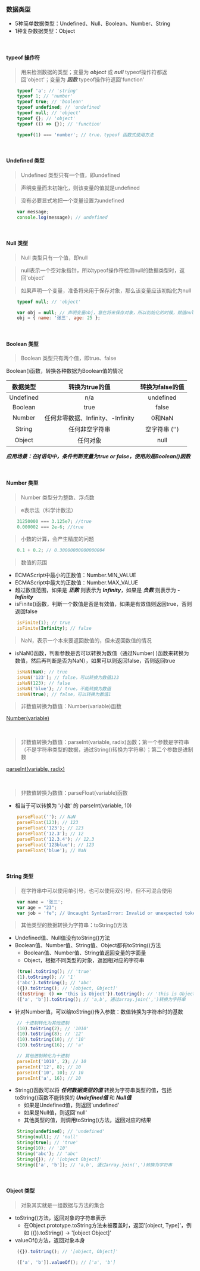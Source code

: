 ### 数据类型

- 5种简单数据类型：Undefined、Null、Boolean、Number、String
- 1种复杂数据类型：Object

<br>

#### typeof 操作符
> 用来检测数据的类型；变量为 ***object*** 或 ***null*** typeof操作符都返回'object'；变量为 ***函数*** typeof操作符返回'function'
```javascript
    typeof 'a'; // 'string'
    typeof 1; // 'number'
    typeof true; // 'boolean'
    typeof undefined; // 'undefined'
    typeof null; // 'object'
    typeof {}; // 'object'
    typeof (() => {}); // 'function'

    typeof(1) === 'number'; // true，typeof 函数式使用方法
```

<br>

#### Undefined 类型

> Undefined 类型只有一个值，即undefined

> 声明变量而未初始化，则该变量的值就是undefined

> 没有必要显式地把一个变量设置为undefined
```javascript
    var message;
    console.log(message); // undefined
```

<br>

#### Null 类型

> Null 类型只有一个值，即null

> null表示一个空对象指针，所以typeof操作符检测null的数据类型时，返回'object'

> 如果声明一个变量，准备将来用于保存对象，那么该变量应该初始化为null
```javascript
    typeof null; // 'object'

    var obj = null; // 声明变量obj，意在将来保存对象，所以初始化的时候，赋值null，以便与undefined区分开
    obj = { name: '张三', age: 25 };
```

<br>

#### Boolean 类型

> Boolean 类型只有两个值，即true、false

Boolean()函数，转换各种数据为Boolean值的情况

数据类型   | 转换为true的值                   | 转换为false的值
   :-:    |              :-:                |      :-:
Undefined | n/a                             | undefined
Boolean   | true                            | false
Number    | 任何非零数据、Infinity、-Infinity | 0和NaN
String    | 任何非空字符串                    | 空字符串 ('')
Object    | 任何对象                         | null

***应用场景：在if语句中，条件判断变量为true or false，使用的是Boolean()函数***

<br>

#### Number 类型

> Number 类型分为整数、浮点数

> e表示法（科学计数法）
```javascript
    31250000 === 3.125e7; //true
    0.000002 === 2e-6; //true
```

> 小数的计算，会产生精度的问题
```javascript
    0.1 + 0.2; // 0.30000000000000004
```

> 数值的范围
- ECMAScript中最小的正数值：Number.MIN_VALUE
- ECMAScript中最大的正数值：Number.MAX_VALUE
- 超过数值范围，如果是 ***正数*** 则表示为 ***Infinity***，如果是 ***负数*** 则表示为 ***-Infinity***
- isFinite()函数，判断一个数值是否是有效值，如果是有效值则返回true，否则返回false
```javascript
    isFinite(1); // true
    isFinite(Infinity); // false
```

> NaN，表示一个本来要返回数值的，但未返回数值的情况
- isNaN()函数，判断参数是否可以转换为数值（通过Number( )函数来转换为数值，然后再判断是否为NaN），如果可以则返回false，否则返回true
```javascript
    isNaN(NaN); // true
    isNaN('123'); // false，可以转换为数值123
    isNaN(123); // false
    isNaN('blue'); // true，不能转换为数值
    isNaN(true); // false，可以转换为数值1
```

> 非数值转换为数值：Number(variable)函数

[Number(variable)](./3.dataType_Number(variable).md "Number(variable)")

<br>

> 非数值转换为数值：parseInt(variable, radix)函数；第一个参数是字符串（不是字符串类型的数据，通过String()转换为字符串）；第二个参数是进制数

[parseInt(variable, radix)](./3.dataType_parseInt(variable,&nbsp;radix).md "parseInt(variable, radix)")

<br>

> 非数值转换为数值：parseFloat(variable)函数
- 相当于可以转换为 '小数' 的 parseInt(variable, 10)
```javascript
    parseFloat(''); // NaN
    parseFloat(123); // 123
    parseFloat('123'); // 123
    parseFloat('12.3'); // 12
    parseFloat('12.3.4'); // 12.3
    parseFloat('123blue'); // 123
    parseFloat('blue'); // NaN
```

<br>

#### String 类型
> 在字符串中可以使用单引号，也可以使用双引号，但不可混合使用
```javascript
    var name = '张三';
    var age = "23";
    var job = 'fe"; // Uncaught SyntaxError: Invalid or unexpected token
```

> 其他类型的数据转换为字符串：toString()方法
- Undefined值、Null值没有toString()方法
- Boolean值、Number值、String值、Object都有toString()方法
    - Boolean值、Number值、String值返回变量的字面量
    - Object，根据不同类型的对象，返回相对应的字符串
```javascript
    (true).toString(); // 'true'
    (1).toString(); // '1'
    ('abc').toString(); // 'abc'
    ({}).toString(); // '[object, Object]'
    ({toString: () => 'this is Object'}).toString(); // 'this is Object'
    (['a', 'b']).toString(); // 'a,b', 通过array.join(',')转换为字符串
```
- 针对Number值，可以给toString()传入参数：数值转换为字符串时的基数
```javascript
    // 十进制转化为其他进制
    (10).toString(2); // '1010'
    (10).toString(8); // '12'
    (10).toString(10); // '10'
    (10).toString(16); // 'a'

    // 其他进制转化为十进制
    parseInt('1010', 2); // 10
    parseInt('12', 8); // 10
    parseInt('10', 10); // 10
    parseInt('a', 16); // 10
```
- String()函数可以将 ***任何数据类型的值*** 转换为字符串类型的值，包括toString()函数不能转换的 ***Undefined值*** 和 ***Null值***
    - 如果是Undefined值，则返回'undefined'
    - 如果是Null值，则返回'null'
    - 其他类型的值，则调用toString()方法，返回对应的结果
```javascript
    String(undefined); // 'undefined'
    String(null); // 'null'
    String(true); // 'true'
    String(10); // '10'
    String('abc'); // 'abc'
    String({}); // '[object Object]'
    String(['a', 'b']); // 'a,b', 通过array.join(',')转换为字符串
```

<br>

#### Object 类型
> 对象其实就是一组数据与方法的集合
- toString()方法，返回对象的字符串表示
    - 在Object.prototype.toString方法未被覆盖时，返回'[object, Type]'，例如 ({}).toString() -> '[object Object]'
- valueOf()方法，返回对象本身
```javascript
    ({}).toString(); // '[object, Object]'

    (['a', 'b']).valueOf(); // ['a', 'b']
```
